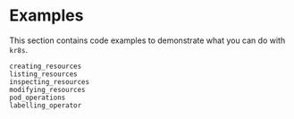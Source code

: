 # Examples

This section contains code examples to demonstrate what you can do with `kr8s`.

```{toctree}
creating_resources
listing_resources
inspecting_resources
modifying_resources
pod_operations
labelling_operator
```
